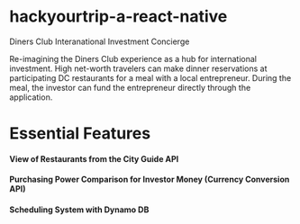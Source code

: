# hackyourtrip-a-react-native
Diners Club Interanational Investment Concierge

Re-imagining the Diners Club experience as a hub for international investment. High net-worth travelers can make dinner reservations at participating DC restaurants for a meal with a local entrepreneur. During the meal, the investor can fund the entrepreneur directly through the application. 

# Essential Features
#### View of Restaurants from the City Guide API
#### Purchasing Power Comparison for Investor Money (Currency Conversion API) 
#### Scheduling System with Dynamo DB

